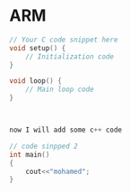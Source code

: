 # ARM
<!-- Add this to your HTML -->
```c
// Your C code snippet here
void setup() {
    // Initialization code
}

void loop() {
    // Main loop code
}



now I will add some c++ code

// code sinpped 2
int main()
{
    cout<<"mohamed";
}
